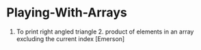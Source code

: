 # Playing-With-Arrays
1. To print right angled triangle  2. product of elements in an array excluding the current index [Emerson]
